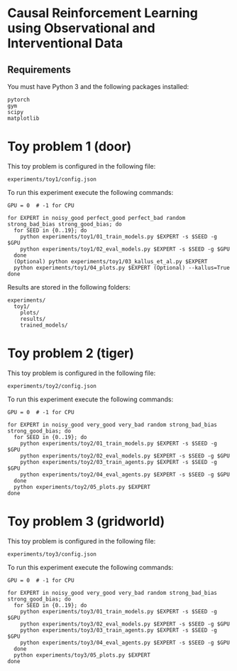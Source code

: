 # Causal Reinforcement Learning using Observational and Interventional Data

## Requirements

You must have Python 3 and the following packages installed:
```
pytorch
gym
scipy
matplotlib
```

# Toy problem 1 (door)

This toy problem is configured in the following file:
```
experiments/toy1/config.json
```

To run this experiment execute the following commands:
```shell
GPU = 0  # -1 for CPU

for EXPERT in noisy_good perfect_good perfect_bad random strong_bad_bias strong_good_bias; do
  for SEED in {0..19}; do
    python experiments/toy1/01_train_models.py $EXPERT -s $SEED -g $GPU
    python experiments/toy1/02_eval_models.py $EXPERT -s $SEED -g $GPU
  done
  (Optional) python experiments/toy1/03_kallus_et_al.py $EXPERT 
  python experiments/toy1/04_plots.py $EXPERT (Optional) --kallus=True
done
```

Results are stored in the following folders:
```
experiments/
  toy1/
    plots/
	results/
    trained_models/
```

# Toy problem 2 (tiger)

This toy problem is configured in the following file:
```
experiments/toy2/config.json
```

To run this experiment execute the following commands:
```shell
GPU = 0  # -1 for CPU

for EXPERT in noisy_good very_good very_bad random strong_bad_bias strong_good_bias; do
  for SEED in {0..19}; do
    python experiments/toy2/01_train_models.py $EXPERT -s $SEED -g $GPU
    python experiments/toy2/02_eval_models.py $EXPERT -s $SEED -g $GPU
    python experiments/toy2/03_train_agents.py $EXPERT -s $SEED -g $GPU
    python experiments/toy2/04_eval_agents.py $EXPERT -s $SEED -g $GPU
  done
  python experiments/toy2/05_plots.py $EXPERT
done
```

# Toy problem 3 (gridworld)

This toy problem is configured in the following file:
```
experiments/toy3/config.json
```

To run this experiment execute the following commands:
```shell
GPU = 0  # -1 for CPU

for EXPERT in noisy_good very_good very_bad random strong_bad_bias strong_good_bias; do
  for SEED in {0..19}; do
    python experiments/toy3/01_train_models.py $EXPERT -s $SEED -g $GPU
    python experiments/toy3/02_eval_models.py $EXPERT -s $SEED -g $GPU
    python experiments/toy3/03_train_agents.py $EXPERT -s $SEED -g $GPU
    python experiments/toy3/04_eval_agents.py $EXPERT -s $SEED -g $GPU
  done
  python experiments/toy3/05_plots.py $EXPERT
done
```
